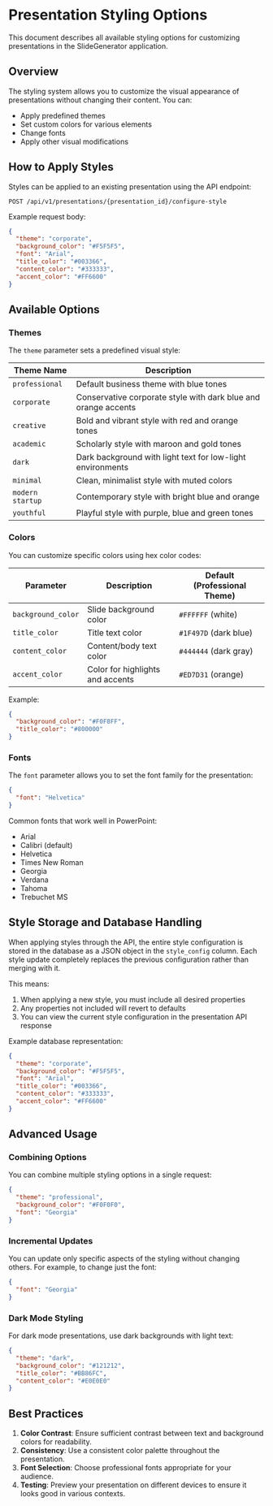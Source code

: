 # Presentation Styling Options

This document describes all available styling options for customizing presentations in the SlideGenerator application.

## Overview

The styling system allows you to customize the visual appearance of presentations without changing their content. You can:

- Apply predefined themes
- Set custom colors for various elements
- Change fonts
- Apply other visual modifications

## How to Apply Styles

Styles can be applied to an existing presentation using the API endpoint:

```
POST /api/v1/presentations/{presentation_id}/configure-style
```

Example request body:

```json
{
  "theme": "corporate",
  "background_color": "#F5F5F5",
  "font": "Arial",
  "title_color": "#003366",
  "content_color": "#333333",
  "accent_color": "#FF6600"
}
```

## Available Options

### Themes

The `theme` parameter sets a predefined visual style:

| Theme Name | Description |
|------------|-------------|
| `professional` | Default business theme with blue tones |
| `corporate` | Conservative corporate style with dark blue and orange accents |
| `creative` | Bold and vibrant style with red and orange tones |
| `academic` | Scholarly style with maroon and gold tones |
| `dark` | Dark background with light text for low-light environments |
| `minimal` | Clean, minimalist style with muted colors |
| `modern startup` | Contemporary style with bright blue and orange |
| `youthful` | Playful style with purple, blue and green tones |

### Colors

You can customize specific colors using hex color codes:

| Parameter | Description | Default (Professional Theme) |
|-----------|-------------|------------------------------|
| `background_color` | Slide background color | `#FFFFFF` (white) |
| `title_color` | Title text color | `#1F497D` (dark blue) |
| `content_color` | Content/body text color | `#444444` (dark gray) |
| `accent_color` | Color for highlights and accents | `#ED7D31` (orange) |

Example:
```json
{
  "background_color": "#F0F8FF",
  "title_color": "#800000"
}
```

### Fonts

The `font` parameter allows you to set the font family for the presentation:

```json
{
  "font": "Helvetica"
}
```

Common fonts that work well in PowerPoint:
- Arial
- Calibri (default)
- Helvetica
- Times New Roman
- Georgia
- Verdana
- Tahoma
- Trebuchet MS

## Style Storage and Database Handling

When applying styles through the API, the entire style configuration is stored in the database as a JSON object in the `style_config` column. Each style update completely replaces the previous configuration rather than merging with it.

This means:
1. When applying a new style, you must include all desired properties
2. Any properties not included will revert to defaults
3. You can view the current style configuration in the presentation API response

Example database representation:
```json
{
  "theme": "corporate",
  "background_color": "#F5F5F5",
  "font": "Arial", 
  "title_color": "#003366",
  "content_color": "#333333",
  "accent_color": "#FF6600"
}
```

## Advanced Usage

### Combining Options

You can combine multiple styling options in a single request:

```json
{
  "theme": "professional",
  "background_color": "#F0F0F0",
  "font": "Georgia"
}
```

### Incremental Updates

You can update only specific aspects of the styling without changing others. For example, to change just the font:

```json
{
  "font": "Georgia"
}
```

### Dark Mode Styling

For dark mode presentations, use dark backgrounds with light text:

```json
{
  "theme": "dark",
  "background_color": "#121212",
  "title_color": "#BB86FC",
  "content_color": "#E0E0E0"
}
```

## Best Practices

1. **Color Contrast**: Ensure sufficient contrast between text and background colors for readability.
2. **Consistency**: Use a consistent color palette throughout the presentation.
3. **Font Selection**: Choose professional fonts appropriate for your audience.
4. **Testing**: Preview your presentation on different devices to ensure it looks good in various contexts. 
